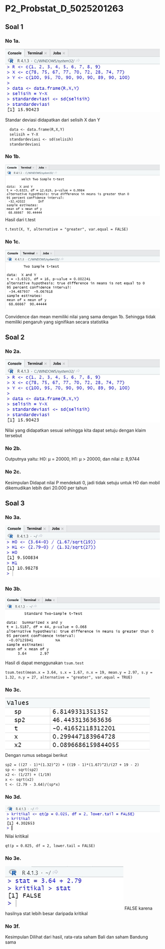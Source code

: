 # P2_Probstat_D_5025201263

## Soal 1
### No 1a.
![](Pictures/1a.jpg)

Standar deviasi didapatkan dari selisih X dan Y

```
  data <- data.frame(R,X,Y)
  selisih = Y-X
  standardeviasi <- sd(selisih)
  standardeviasi
```

### No 1b. 
![](Pictures/1b.jpg)
Hasil dari t.test
```
t.test(X, Y, alternative = "greater", var.equal = FALSE)
```

### No 1c. 
![](Pictures/1c.jpg)

Convidence dan mean memiliki nilai yang sama dengan 1b. 
Sehingga tidak memiliki pengaruh yang signifikan secara statistika

## Soal 2
### No 2a.
![](Pictures/1a.jpg)

Nilai yang didapatkan sesuai sehingga kita dapat setuju dengan klaim tersebut

### No 2b.
Outputnya yaitu: H0: μ = 20000, H1: μ > 20000, dan nilai z: 8,9744

### No 2c. 
Kesimpulan
Didapat nilai P mendekati 0, jadi tidak setuju untuk H0 dan mobil dikemudikan lebih dari 20.000 per tahun

## Soal 3
### No 3a.
![](Pictures/3a.jpg)

### No 3b.
![](Pictures/3b.jpg)
Hasil di dapat menggunakan ```tsum.test```
```
tsum.test(mean.x = 3.64, s.x = 1.67, n.x = 19, mean.y = 2.97, s.y = 1.32, n.y = 27, alternative = "greater", var.equal = TRUE)
```
### No 3c. 
![](Pictures/3c.jpg)
Dengan rumus sebagai berikut
```
sp2 = ((27 - 1)*(1.32)^2) + ((19 - 1)*(1.67)^2)/(27 + 19 - 2)
sp <- sqrt(sp2)
x2 <- (1/27) + (1/19)
x <- sqrt(x2)
t <- (2.79 - 3.64)/(sp*x)
```
### No 3d.
![](Pictures/3d.jpg)
Nilai kritikal
```
qt(p = 0.025, df = 2, lower.tail = FALSE)
```
### No 3e. 
![](Pictures/3e.jpg)
FALSE karena hasilnya stat lebih besar daripada kritikal

### No 3f.
Kesimpulan
Dilihat dari hasil, rata-rata saham Bali dan saham Bandung sama
